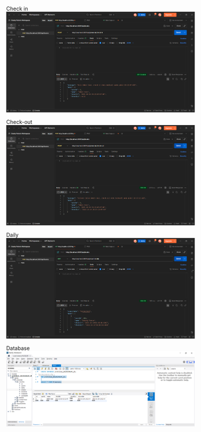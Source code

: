 Check in
![alt text](Tugas/ss/Tugas4/Check-in.png)


Check-out
![alt text](Tugas/ss/Tugas4/Check-out.png)


Daily
![alt text](Tugas/ss/Tugas4/Daily.png)

Database
![alt text](Tugas/ss/Tugas4/Database.png)
